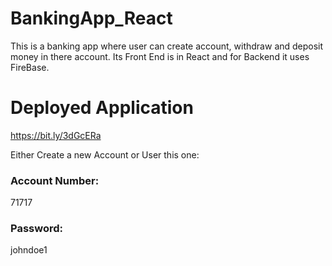 # BankingApp_React
This is a banking app where user can create account, withdraw and deposit money in there account. Its Front End is in React and for Backend it uses FireBase.

# Deployed Application
https://bit.ly/3dGcERa

Either Create a new Account or User this one:
### Account Number: 
71717
### Password: 
johndoe1
